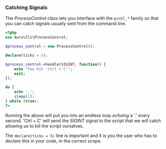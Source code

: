 ### Catching Signals

The _ProcessControl_ class lets you interface with the `pcntl_*` family so
that you can catch signals usually sent from the command line.

```php
<?php
use Aura\Cli\ProcessControl;

$process_control = new ProcessControl();

declare(ticks = 5);

$process_control->handle(SIGINT, function() {
    echo "You hit 'Ctrl + C'";
    exit;
});

do {
    echo '.';
    sleep(1);
} while (true);
?>
```

Running the above will put you into an endless loop _echoing_ a '.' every
second. 'Ctrl + C' will send the _SIGINT_ signal to the script that we will
catch allowing us to kill the script ourselves.

The `declare(ticks = 5)` line is important and it is you the user who has to
_declare_ this in your code, in the correct scope.

